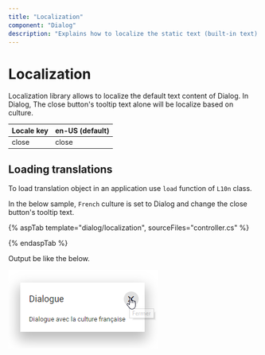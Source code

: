 ```yaml
---
title: "Localization"
component: "Dialog"
description: "Explains how to localize the static text (built-in text) content of the dialog control such as close button's tooltip text."
---
```


# Localization

Localization library allows to localize the default text content of
Dialog. In Dialog, The close button's tooltip text alone will be localize based on culture.

| Locale key | en-US (default)  |
|------|------|
| close |  close |

## Loading translations

To load translation object in an application use `load` function of `L10n` class.

In the below sample, `French` culture is set to Dialog and change the close button's tooltip
text.

{% aspTab template="dialog/localization", sourceFiles="controller.cs" %}

{% endaspTab %}

Output be like the below.

![dialog](./images/dialog-locale.png)